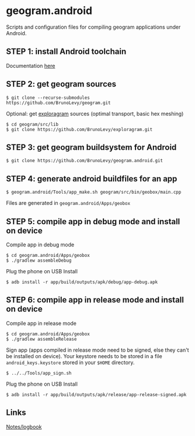 # geogram.android
Scripts and configuration files for compiling geogram applications under Android.

STEP 1: install Android toolchain
---------------------------------
Documentation [here](TOOLCHAIN.md)

STEP 2: get geogram sources
---------------------------
```
$ git clone --recurse-submodules https://github.com/BrunoLevy/geogram.git
```
Optional: get [exploragram](https://github.com/BrunoLevy/exploragram) sources (optimal transport, basic hex meshing)
```
$ cd geogram/src/lib
$ git clone https://github.com/BrunoLevy/exploragram.git
```

STEP 3: get geogram buildsystem for Android
-------------------------------------------
```
$ git clone https://github.com/BrunoLevy/geogram.android.git
```

STEP 4: generate android buildfiles for an app
----------------------------------------------
```
$ geogram.android/Tools/app_make.sh geogram/src/bin/geobox/main.cpp
```
Files are generated in `geogram.android/Apps/geobox`

STEP 5: compile app in debug mode and install on device
-------------------------------------------------------
Compile app in debug mode
```
$ cd geogram.android/Apps/geobox
$ ./gradlew assembleDebug
```
Plug the phone on USB
Install
```
$ adb install -r app/build/outputs/apk/debug/app-debug.apk
```

STEP 6: compile app in release mode and install on device
--------------------------------------------------------
Compile app in release mode
```
$ cd geogram.android/Apps/geobox
$ ./gradlew assembleRelease
```
Sign app (apps compiled in release mode need to be signed, else
they can't be installed on device). Your keystore needs to be
stored in a file `android_keys.keystore` stored in your `$HOME`
directory.
```
$ ../../Tools/app_sign.sh
```
Plug the phone on USB
Install
```
$ adb install -r app/build/outputs/apk/release/app-release-signed.apk
```

Links
-----
[Notes/logbook](NOTES.md)